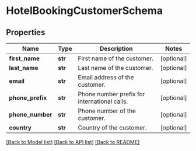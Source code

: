 # HotelBookingCustomerSchema

## Properties
Name | Type | Description | Notes
------------ | ------------- | ------------- | -------------
**first_name** | **str** | First name of the customer. | [optional] 
**last_name** | **str** | Last name of the customer. | [optional] 
**email** | **str** | Email address of the customer. | [optional] 
**phone_prefix** | **str** | Phone number prefix for international calls. | [optional] 
**phone_number** | **str** | Phone number of the customer. | [optional] 
**country** | **str** | Country of the customer. | [optional] 

[[Back to Model list]](../README.md#documentation-for-models) [[Back to API list]](../README.md#documentation-for-api-endpoints) [[Back to README]](../README.md)

